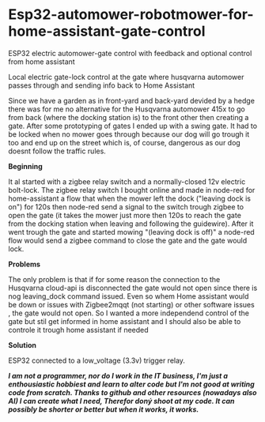 # Esp32-automower-robotmower-for-home-assistant-gate-control
ESP32 electric automower-gate control with feedback and optional control from home assistant

Local electric gate-lock control at the gate where husqvarna automower passes through and sending info back to Home Assistant

Since we have a garden as in front-yard and back-yard devided by a hedge there was for me no alternative for the Husqvarna automower 415x to go from back (where the docking station is) to the front other then creating a gate. After some prototyping of gates I ended up with a swing gate. It had to be locked when no mower goes through because our dog will go trough it too and end up on the street which is, of course, dangerous as our dog doesnt follow the traffic rules.


**Beginning**

It al started with a zigbee relay switch and a normally-closed 12v electric bolt-lock. The zigbee relay switch I bought online and made in node-red for home-assistant a flow that when the mower left the dock ("leaving dock is on") for 120s then node-red send a signal to the switch trough zigbee to open the gate (it takes the mower just more then 120s to reach the gate from the docking station when leaving and following the guidewire). After it went trough the gate and started mowing "(leaving dock is off)" a node-red flow would send a zigbee command to close the gate and the gate would lock.


**Problems**

The only problem is that if for some reason the connection to the Husqvarna cloud-api is disconnected the gate would not open since there is nog leaving_dock command issued. Even so whem Home assistant would be down or issues with Zigbee2mqqt (not starting) or other software issues , the gate would not open. So I wanted a more independend control of the gate but stil get informed in home assistant and I should also be able to controle it trough home assistant if needed


**Solution**

ESP32 connected to a low_voltage (3.3v) trigger relay.



**_I am not a programmer, nor do I work in the IT business, I'm just a enthousiastic hobbiest and learn to alter code but I'm not good at writing code from scratch. Thanks to github and other resources (nowadays also AI) I can create what I need, Therefor doný shoot at my code. It can possibly be shorter or better but when it works, it works._**
